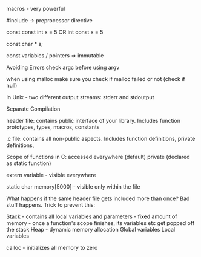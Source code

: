 macros
	- very powerful

#include -> preprocessor directive

const 
const int x = 5
OR
int const x = 5

const char * s;

const variables / pointers => immutable

Avoiding Errors
check argc before using argv

when using malloc make sure you check if malloc failed or not (check if null)

In Unix - two different output streams: stderr and stdoutput

Separate Compilation

header file: contains public interface of your library. Includes function prototypes, types, macros, constants

.c file: contains all non-public aspects. Includes function definitions, private definitions, 

Scope of functions in C:
accessed everywhere (default)
private (declared as static function)

extern variable - visible everywhere

static char memory[5000]
	- visible only within the file

What happens if the same header file gets included more than once?
Bad stuff happens.
Trick to prevent this: 

Stack
	- contains all local variables and parameters
	- fixed amount of memory
	- once a function's scope finishes, its variables etc get popped off the stack 
Heap
	- dynamic memory allocation
Global variables
Local variables

calloc - initializes all memory to zero
